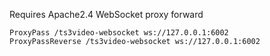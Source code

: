 Requires Apache2.4 WebSocket proxy forward

```
ProxyPass /ts3video-websocket ws://127.0.0.1:6002
ProxyPassReverse /ts3video-websocket ws://127.0.0.1:6002
```

